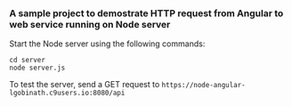 ### A sample project to demostrate HTTP request from Angular to web service running on Node server

Start the Node server using the following commands:
```
cd server
node server.js
```
To test the server, send a GET request to `https://node-angular-lgobinath.c9users.io:8080/api`